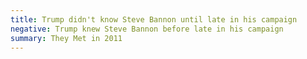 ```yaml
---
title: Trump didn't know Steve Bannon until late in his campaign
negative: Trump knew Steve Bannon before late in his campaign
summary: They Met in 2011
---
```

